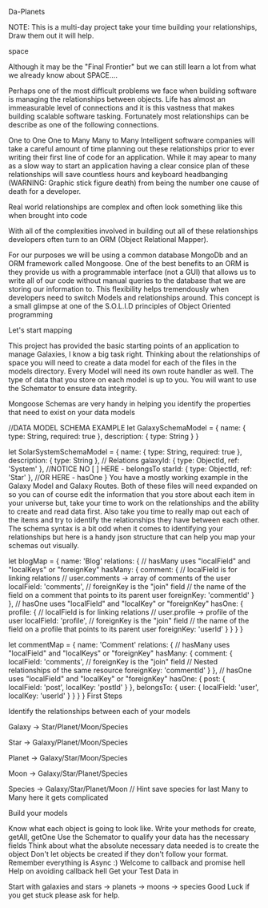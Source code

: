 Da-Planets

NOTE: This is a multi-day project take your time building your relationships, Draw them out it will help.

space

Although it may be the "Final Frontier" but we can still learn a lot from what we already know about SPACE....

Perhaps one of the most difficult problems we face when building software is managing the relationships between objects. Life has almost an immeasurable level of connections and it is this vastness that makes building scalable software tasking. Fortunately most relationships can be describe as one of the following connections.

One to One
One to Many
Many to Many
Intelligent software companies will take a careful amount of time planning out these relationships prior to ever writing their first line of code for an application. While it may apear to many as a slow way to start an application having a clear consice plan of these relationships will save countless hours and keyboard headbanging (WARNING: Graphic stick figure death) from being the number one cause of death for a developer.

Real world relationships are complex and often look something like this when brought into code

With all of the complexities involved in building out all of these relationships developers often turn to an ORM (Object Relational Mapper).

For our purposes we will be using a common database MongoDb and an ORM framework called Mongoose. One of the best benefits to an ORM is they provide us with a programmable interface (not a GUI) that allows us to write all of our code without manual queries to the database that we are storing our information to. This flexibility helps tremendously when developers need to switch Models and relationships around. This concept is a small glimpse at one of the S.O.L.I.D principles of Object Oriented programming

Let's start mapping

This project has provided the basic starting points of an application to manage Galaxies, I know a big task right. Thinking about the relationships of space you will need to create a data model for each of the files in the models directory. Every Model will need its own route handler as well. The type of data that you store on each model is up to you. You will want to use the Schemator to ensure data integrity.

Mongoose Schemas are very handy in helping you identify the properties that need to exist on your data models

//DATA MODEL SCHEMA EXAMPLE
let GalaxySchemaModel = {
  name: { type: String, required: true },
  description: { type: String }
}

let SolarSystemSchemaModel = {
  name: { type: String, required: true },
  description: { type: String },
  // Relations
  galaxyId: { type: ObjectId, ref: 'System' }, //NOTICE NO [ ] HERE - belongsTo
  starId: { type: ObjectId, ref: 'Star' }, //OR HERE - hasOne
}
You have a mostly working example in the Galaxy Model and Galaxy Routes. Both of these files will need expanded on so you can of course edit the information that you store about each item in your universe but, take your time to work on the relationships and the ability to create and read data first. Also take you time to really map out each of the items and try to identify the relationships they have between each other. The schema syntax is a bit odd when it comes to identifying your relationships but here is a handy json structure that can help you map your schemas out visually.

let blogMap = {
	name: 'Blog'
	relations: {
    // hasMany uses "localField" and "localKeys" or "foreignKey"
    hasMany: {
      comment: {
        // localField is for linking relations
        // user.comments -> array of comments of the user
        localField: 'comments',
        // foreignKey is the "join" field
        // the name of the field on a comment that points to its parent user
        foreignKey: 'commentId'
      }
    },
    // hasOne uses "localField" and "localKey" or "foreignKey"
    hasOne: {
      profile: {
        // localField is for linking relations
        // user.profile -> profile of the user
        localField: 'profile',
        // foreignKey is the "join" field
        // the name of the field on a profile that points to its parent user
        foreignKey: 'userId'
      }
    }
	}
}

let commentMap = {
	name: 'Comment'
	relations: {
    // hasMany uses "localField" and "localKeys" or "foreignKey"
    hasMany: {
      comment: {
        localField: 'comments',
        // foreignKey is the "join" field
        // Nested relationships of the same resource
        foreignKey: 'commentId'
      }
    },
    // hasOne uses "localField" and "localKey" or "foreignKey"
    hasOne: {
      post: {
        localField: 'post',
        localKey: 'postId'
      }
    },
		belongsTo: {
      user: {
        localField: 'user',
        localKey: 'userId'
      }
    }
	}
}
First Steps

Identify the relationships between each of your models

Galaxy -> Star/Planet/Moon/Species

Star -> Galaxy/Planet/Moon/Species

Planet -> Galaxy/Star/Moon/Species

Moon -> Galaxy/Star/Planet/Species

Species -> Galaxy/Star/Planet/Moon // Hint save species for last Many to Many here it gets complicated

Build your models

Know what each object is going to look like.
Write your methods for create, getAll, getOne
Use the Schemator to qualify your data has the necessary fields
Think about what the absolute necessary data needed is to create the object Don't let objects be created if they don't follow your format.
Remember everything is Async :)
Welcome to callback and promise hell
Help on avoiding callback hell
Get your Test Data in

Start with galaxies and stars -> planets -> moons -> species Good Luck if you get stuck please ask for help.